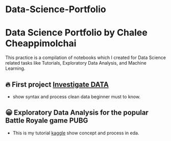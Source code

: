# Data-Science-Portfolio
# Data Science Portfolio by Chalee Cheappimolchai

This practice is a compilation of notebooks which I created for Data Science related tasks like Tutorials, Exploratory Data Analysis, and Machine Learning.

## 🔥 First project [Investigate DATA](https://github.com/chaleedata/Investigate-Gun-dataset)
- show syntax and process clean data beginner must to know.


 ## 😀 Exploratory Data Analysis for the popular Battle Royale game PUBG
- This is my tutorial [kaggle](https://www.kaggle.com/chaleecheappimolchai/the-art-of-eda) show concept and process in eda.






